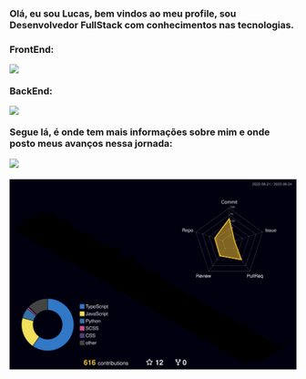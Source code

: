 
<h3>Olá, eu sou Lucas, bem vindos ao meu profile, sou Desenvolvedor FullStack com conhecimentos nas tecnologias.<h3>
 <p>FrontEnd:</p>
 <img src="https://skillicons.dev/icons?i=html,css,js,react,next,redux,sass,ts,figma" />
 <p>BackEnd:</p>
 <img src="https://skillicons.dev/icons?i=nodejs,postgres,express,ts,nest,prisma,jest,python,django" />
 <p>Segue lá, é onde tem mais informações sobre mim e onde posto meus avanços nessa jornada:</p> 
<a href="https://www.linkedin.com/in/lucas-rodrigues-da-silva-168274201/">
 <img src="https://skillicons.dev/icons?i=linkedin">
</a>
 </br>


![](./profile-3d-contrib/profile-night-rainbow.svg)

